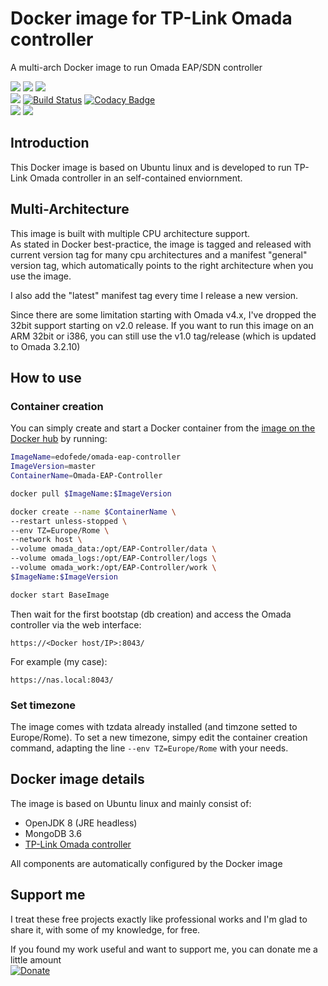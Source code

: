 # Docker image for TP-Link Omada controller
A multi-arch Docker image to run Omada EAP/SDN controller

[![](https://images.microbadger.com/badges/image/edofede/omada-eap-controller.svg)](https://microbadger.com/images/edofede/omada-eap-controller "Get your own image badge on microbadger.com")
[![](https://images.microbadger.com/badges/version/edofede/omada-eap-controller.svg)](https://github.com/EdoFede/Omada-EAP-Controller-Docker/releases)
[![](https://img.shields.io/docker/pulls/edofede/omada-eap-controller.svg)](https://hub.docker.com/r/edofede/omada-eap-controller)  
[![](https://img.shields.io/github/last-commit/EdoFede/BaseImage-Docker.svg)](https://github.com/EdoFede/Omada-EAP-Controller-Docker/commits/master)
[![Build Status](https://travis-ci.com/EdoFede/BaseImage-Docker.svg?branch=master)](https://travis-ci.com/EdoFede/Omada-EAP-Controller-Docker)
[![Codacy Badge](https://app.codacy.com/project/badge/Grade/1aba1d9b419b4baaab5d1381cd715dbd)](https://www.codacy.com/manual/EdoFede/Omada-EAP-Controller-Docker?utm_source=github.com&amp;utm_medium=referral&amp;utm_content=EdoFede/Omada-EAP-Controller-Docker&amp;utm_campaign=Badge_Grade)  
[![](https://img.shields.io/github/license/EdoFede/Omada-EAP-Controller-Docker.svg)](https://github.com/EdoFede/Omada-EAP-Controller-Docker/blob/master/LICENSE)
[![](https://img.shields.io/badge/If%20you%20can%20read%20this-you%20don't%20need%20glasses-brightgreen.svg)](https://shields.io)

## Introduction
This Docker image is based on Ubuntu linux and is developed to run TP-Link Omada controller in an self-contained enviornment.

## Multi-Architecture
This image is built with multiple CPU architecture support.  
As stated in Docker best-practice, the image is tagged and released with current version tag for many cpu architectures and a manifest "general" version tag, which automatically points to the right architecture when you use the image.

I also add the "latest" manifest tag every time I release a new version.

Since there are some limitation starting with Omada v4.x, I've dropped the 32bit support starting on v2.0 release.
If you want to run this image on an ARM 32bit or i386, you can still use the v1.0 tag/release (which is updated to Omada 3.2.10)

## How to use
### Container creation
You can simply create and start a Docker container from the [image on the Docker hub](https://hub.docker.com/r/edofede/omada-eap-controller) by running:

```bash
ImageName=edofede/omada-eap-controller
ImageVersion=master
ContainerName=Omada-EAP-Controller

docker pull $ImageName:$ImageVersion

docker create --name $ContainerName \
--restart unless-stopped \
--env TZ=Europe/Rome \
--network host \
--volume omada_data:/opt/EAP-Controller/data \
--volume omada_logs:/opt/EAP-Controller/logs \
--volume omada_work:/opt/EAP-Controller/work \
$ImageName:$ImageVersion

docker start BaseImage
```
Then wait for the first bootstap (db creation) and access the Omada controller via the web interface:
```http
https://<Docker host/IP>:8043/
```
For example (my case):
```http
https://nas.local:8043/
```

### Set timezone
The image comes with tzdata already installed (and timzone setted to Europe/Rome).
To set a new timezone, simpy edit the container creation command, adapting the line ```--env TZ=Europe/Rome``` with your needs.

## Docker image details
The image is based on Ubuntu linux and mainly consist of:

* OpenJDK 8 (JRE headless)  
* MongoDB 3.6  
* [TP-Link Omada controller](https://www.tp-link.com/us/support/download/omada-software-controller/)  

All components are automatically configured by the Docker image
 
## Support me
I treat these free projects exactly like professional works and I'm glad to share it, with some of my knowledge, for free.

If you found my work useful and want to support me, you can donate me a little amount  
[![Donate](https://img.shields.io/badge/Donate-Paypal-2997D8.svg)](https://www.paypal.com/cgi-bin/webscr?cmd=_donations&business=JA8LPLG38EVK2&source=url)